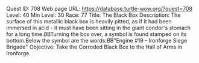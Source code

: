 Quest ID: 708
Web page URL: https://database.turtle-wow.org/?quest=708
Level: 40
Min Level: 30
Race: 77
Title: The Black Box
Description: The surface of this metallic black box is heavily pitted, as if it had been immersed in acid - it must have been sitting in the giant condor's stomach for a long time.$B$BTurning the box over, a symbol is found stamped on its bottom.Below the symbol are the words:$B$B"Engine #19 - Ironforge Siege Brigade"
Objective: Take the Corroded Black Box to the Hall of Arms in Ironforge.
